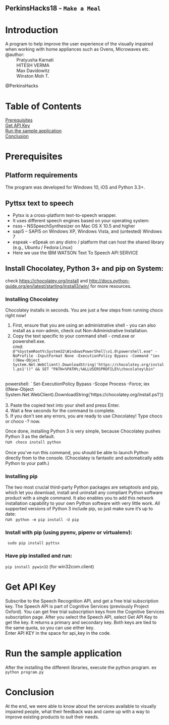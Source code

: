 
## PerkinsHacks18 - `Make a Meal`
 
# Introduction
A program to help improve the user experience of the visually impaired when working with home appliances such as Ovens, Microwaves etc.
@author: <br/>
&nbsp;&nbsp;&nbsp;&nbsp;&nbsp;&nbsp;&nbsp;&nbsp;&nbsp;Pratyusha Karnati<br/>
&nbsp;&nbsp;&nbsp;&nbsp;&nbsp;&nbsp;&nbsp;&nbsp;&nbsp;HITESH VERMA<br/>
&nbsp;&nbsp;&nbsp;&nbsp;&nbsp;&nbsp;&nbsp;&nbsp;&nbsp;Max Davidowitz<br/>
&nbsp;&nbsp;&nbsp;&nbsp;&nbsp;&nbsp;&nbsp;&nbsp;&nbsp;Winston Moh T.<br/>
         
@PerkinsHacks

# Table of Contents
[Prerequisites](#prerequisites)<br/>
[Get API Key](#get_api_key)<br/>
[Run the sample application](#run_the_sample_application)<br/>
[Conclusion](#conclusion)<br/>

# <a name="prerequisites"></a>Prerequisites
## Platform requirements
The program was developed for Windows 10, iOS and Python 3.3+.

## Pyttsx text to speech
 * Pytsx is a cross-platform text-to-speech wrapper. <br/>
 * It uses different speech engines based on your operating system: <br/>
 * nsss – NSSpeechSynthesizer on Mac OS X 10.5 and higher <br/>
 * sapi5 – SAPI5 on Windows XP, Windows Vista, and (untested) Windows 7 <br/>
 * espeak – eSpeak on any distro / platform that can host the shared library (e.g., Ubuntu / Fedora Linux) <br/>
 * Here we use the IBM WATSON Text To Speech API SERVICE 

## Install Chocolatey, Python 3+ and pip on System:
check https://chocolatey.org/install and http://docs.python-guide.org/en/latest/starting/install3/win/ for more resources.
### Installing Chocolatey
Chocolatey installs in seconds. You are just a few steps from running choco right now!
1. First, ensure that you are using an administrative shell - you can also install as a non-admin, check out Non-Administrative Installation. <br/>
2. Copy the text specific to your command shell - cmd.exe or powershell.exe. <br/>
cmd:
` @"%SystemRoot%\System32\WindowsPowerShell\v1.0\powershell.exe" -NoProfile -InputFormat None -ExecutionPolicy Bypass -Command "iex ((New-Object System.Net.WebClient).DownloadString('https://chocolatey.org/install.ps1'))" && SET "PATH=%PATH%;%ALLUSERSPROFILE%\chocolatey\bin"` <br/>
<br/>
powershell:
` Set-ExecutionPolicy Bypass -Scope Process -Force; iex ((New-Object System.Net.WebClient).DownloadString('https://chocolatey.org/install.ps1'))` <br/>
3. Paste the copied text into your shell and press Enter. <br/>
4. Wait a few seconds for the command to complete. <br/>
5. If you don't see any errors, you are ready to use Chocolatey! Type choco or choco -? now. <br/>

Once done, installing Python 3 is very simple, because Chocolatey pushes Python 3 as the default. <br/>
run ` choco install python` <br/>
<br/>
Once you’ve run this command, you should be able to launch Python directly from to the console. (Chocolatey is fantastic and automatically adds Python to your path.)

### Installing pip
The two most crucial third-party Python packages are setuptools and pip, which let you download, install and uninstall any compliant Python software product with a single command. It also enables you to add this network installation capability to your own Python software with very little work.
All supported versions of Python 3 include pip, so just make sure it’s up to date: <br/>
run ` python -m pip install -U pip`

### Install with pip (using pyenv, pipenv or virtualenv):
` sudo pip install pyttsx`
### Have pip installed and run:
` pip install pywin32 `  (for win32com.client)

# <a name="get_api_key"></a>Get API Key
Subscribe to the Speech Recognition API, and get a free trial subscription key.
The Speech API is part of Cognitive Services (previously Project Oxford). You can get free trial subscription keys from the Cognitive Services subscription page. After you select the Speech API, select Get API Key to get the key. It returns a primary and secondary key. Both keys are tied to the same quota, so you can use either key. <br/>
Enter API KEY in the space for api_key in the code.

# <a name="run_the_sample_application"></a>Run the sample application
After the installing the different libraries, execute the python program.
ex ` python program.py`

# <a name="conclusion"></a>Conclusion
At the end, we were able to know about the services available to visually impaired people, what their feedback was and came up with a way to improve existing products to suit their needs.

